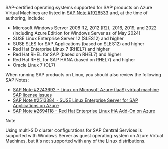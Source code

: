SAP-certified operating systems supported for SAP products on Azure Virtual Machines are listed in [SAP Note \#1928533](https://me.sap.com/notes/1928533) and, at the time of authoring, include:

- Microsoft Windows Server 2008 R2, 2012 (R2), 2016, 2019, and 2022 (including Azure Edition for Windows Server as of May 2024)
- SUSE Linux Enterprise Server 12 (SLES12) and higher
- SUSE SLES for SAP Applications (based on SLES12) and higher
- Red Hat Enterprise Linux 7 (RHEL7) and higher
- Red Hat RHEL for SAP (based on RHEL7) and higher
- Red Hat RHEL for SAP HANA (based on RHEL7) and higher
- Oracle Linux 7 (OL7)

When running SAP products on Linux, you should also review the following SAP Notes:

- [SAP Note \#2243692 - Linux on Microsoft Azure (IaaS) virtual machine SAP license issues](https://me.sap.com/notes/2243692)
- [SAP Note \#2513384 - SUSE Linux Enterprise Server for SAP Applications on Azure](https://me.sap.com/notes/2513384)
- [SAP Note \#2694118 - Red Hat Enterprise Linux HA Add-On on Azure](https://me.sap.com/notes/2694118)

> [!NOTE]
> Using multi-SID cluster configurations for SAP Central Services is supported with Windows Server as guest operating system on Azure Virtual Machines, but it's not supported with any of the Linux distributions.
